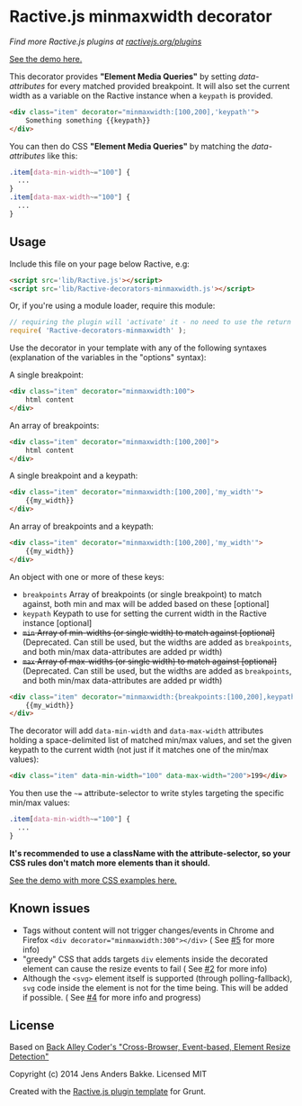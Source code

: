 Ractive.js minmaxwidth decorator
=======================================

*Find more Ractive.js plugins at [ractivejs.org/plugins](http://ractivejs.org/plugins)*

[See the demo here.](http://cfenzo.github.io/Ractive-decorators-minmaxwidth/)

This decorator provides **"Element Media Queries"** by setting *data-attributes* for every matched provided breakpoint.
It will also set the current width as a variable on the Ractive instance when a `keypath` is provided.
```html
<div class="item" decorator="minmaxwidth:[100,200],'keypath'">
    Something something {{keypath}}
</div>
```

You can then do CSS **"Element Media Queries"** by matching the *data-attributes* like this:
```css
.item[data-min-width~="100"] {
  ...
}
.item[data-max-width~="100"] {
  ...
}
```

Usage
-----

Include this file on your page below Ractive, e.g:

```html
<script src='lib/Ractive.js'></script>
<script src='lib/Ractive-decorators-minmaxwidth.js'></script>
```

Or, if you're using a module loader, require this module:

```js
// requiring the plugin will 'activate' it - no need to use the return value
require( 'Ractive-decorators-minmaxwidth' );
```

Use the decorator in your template with any of the following syntaxes (explanation of the variables in the "options" syntax):

A single breakpoint:
```html
<div class="item" decorator="minmaxwidth:100">
    html content
</div>
```

An array of breakpoints:
```html
<div class="item" decorator="minmaxwidth:[100,200]">
    html content
</div>
```

A single breakpoint and a keypath:
```html
<div class="item" decorator="minmaxwidth:[100,200],'my_width'">
    {{my_width}}
</div>
```

An array of breakpoints and a keypath:
```html
<div class="item" decorator="minmaxwidth:[100,200],'my_width'">
    {{my_width}}
</div>
```

An object with one or more of these keys:
* `breakpoints` Array of breakpoints (or single breakpoint) to match against, both min and max will be added based on these [optional]
* `keypath` Keypath to use for setting the current width in the Ractive instance [optional]
* ~~`min` Array of min-widths (or single width) to match against [optional]~~ (Deprecated. Can still be used, but the widths are added as `breakpoints`, and both min/max data-attributes are added pr width)
* ~~`max` Array of max-widths (or single width) to match against [optional]~~ (Deprecated. Can still be used, but the widths are added as `breakpoints`, and both min/max data-attributes are added pr width)

```html
<div class="item" decorator="minmaxwidth:{breakpoints:[100,200],keypath:'my_width'}">
    {{my_width}}
</div>
```

The decorator will add `data-min-width` and `data-max-width` attributes holding a space-delimited list of matched min/max values, and set the given keypath to the current width (not just if it matches one of the min/max values):

```html
<div class="item" data-min-width="100" data-max-width="200">199</div>
```

You then use the `~=` attribute-selector to write styles targeting the specific min/max values:
```css
.item[data-min-width~="100"] {
  ...
}
```

**It's recommended to use a className with the attribute-selector, so your CSS rules don't match more elements than it should.**

[See the demo with more CSS examples here.](http://cfenzo.github.io/Ractive-decorators-minmaxwidth/)


Known issues
-----
* Tags without content will not trigger changes/events in Chrome and Firefox `<div decorator="minmaxwidth:300"></div>` ( See [#5](https://github.com/cfenzo/Ractive-decorators-minmaxwidth/issues/5) for more info)
* "greedy" CSS that adds targets `div` elements inside the decorated element can cause the resize events to fail ( See [#2](https://github.com/cfenzo/Ractive-decorators-minmaxwidth/issues/2) for more info)
* Although the `<svg>` element itself is supported (through polling-fallback), `svg` code inside the element is not for the time being. This will be added if possible. ( See [#4](https://github.com/cfenzo/Ractive-decorators-minmaxwidth/issues/4) for more info and progress)


License
-------

Based on [Back Alley Coder's "Cross-Browser, Event-based, Element Resize Detection"](http://www.backalleycoder.com/2013/03/18/cross-browser-event-based-element-resize-detection/)

Copyright (c) 2014 Jens Anders Bakke. Licensed MIT

Created with the [Ractive.js plugin template](https://github.com/RactiveJS/Plugin-template) for Grunt.